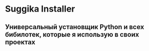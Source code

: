 # Suggika Installer
## Универсальный установщик Python и всех бибилотек, которые я использую в своих проектах
